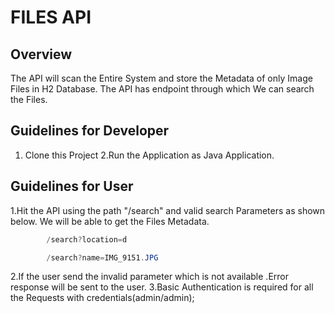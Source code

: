 # FILES API

## Overview
The API will scan the Entire System and store the Metadata of only Image Files in H2 Database.
The API has endpoint through which We can search the Files. 

## Guidelines for Developer

1. Clone this Project
2.Run the Application as Java Application.

## Guidelines for User

1.Hit the API using the path "/search" and valid search Parameters as shown below. We will be able to get the Files Metadata.
    
```java
	    /search?location=d

        /search?name=IMG_9151.JPG
```
    

2.If the user send the invalid parameter which is not available .Error response will be sent to the user.
3.Basic Authentication is required for all the Requests with credentials(admin/admin);